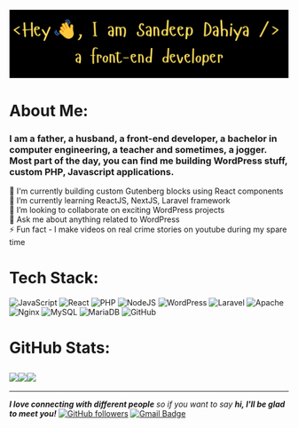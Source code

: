 ![Header](./github-header-image.png)

# About Me:
### I am a father, a husband, a front-end developer, a bachelor in computer engineering, a teacher and sometimes, a jogger. Most part of the day, you can find me building WordPress stuff, custom PHP, Javascript applications.

🔭 I'm currently building custom Gutenberg blocks using React components <br>🌱 I’m currently learning ReactJS, NextJS, Laravel framework<br>👯 I’m looking to collaborate on exciting WordPress projects<br>💬 Ask me about anything related to WordPress<br>⚡ Fun fact - I make videos on real crime stories on youtube during my spare time


# Tech Stack:
![JavaScript](https://img.shields.io/badge/javascript-%23323330.svg?style=for-the-badge&logo=javascript&logoColor=%23F7DF1E) ![React](https://img.shields.io/badge/react-%2320232a.svg?style=for-the-badge&logo=react&logoColor=%2361DAFB) ![PHP](https://img.shields.io/badge/php-%23777BB4.svg?style=for-the-badge&logo=php&logoColor=white) ![NodeJS](https://img.shields.io/badge/node.js-6DA55F?style=for-the-badge&logo=node.js&logoColor=white) ![WordPress](https://img.shields.io/badge/WordPress-%23117AC9.svg?style=for-the-badge&logo=WordPress&logoColor=white) ![Laravel](https://img.shields.io/badge/laravel-%23FF2D20.svg?style=for-the-badge&logo=laravel&logoColor=white) ![Apache](https://img.shields.io/badge/apache-%23D42029.svg?style=for-the-badge&logo=apache&logoColor=white) ![Nginx](https://img.shields.io/badge/nginx-%23009639.svg?style=for-the-badge&logo=nginx&logoColor=white) ![MySQL](https://img.shields.io/badge/mysql-4479A1.svg?style=for-the-badge&logo=mysql&logoColor=white) ![MariaDB](https://img.shields.io/badge/MariaDB-003545?style=for-the-badge&logo=mariadb&logoColor=white) ![GitHub](https://img.shields.io/badge/github-%23121011.svg?style=for-the-badge&logo=github&logoColor=white)

# GitHub Stats:<p align="center">
  <img height="50%" width="auto" src ="https://github-readme-stats.vercel.app/api?username=iamsandeepdahiya&show_icons=true&count_private=true&theme=graywhite&hide_border=true&hide=issues,contribs&bg_color=00000000"><img height="50%" width="auto" src ="https://github-readme-stats.vercel.app/api/top-langs/?username=iamsandeepdahiya&layout=compact&theme=graywhite&hide_border=true&bg_color=00000000&langs_count=6&hide=jupyter%20notebook,tex,css,php&exclude_repo=Pacman-AI"><img src ="https://github-readme-streak-stats.herokuapp.com?user=iamsandeepdahiya&theme=graywhite&hide_border=true&background=FFFFFF00">
  <br>
  </p>

---
<em><b>I love connecting with different people</b> so if you want to say <b>hi, I'll be glad to meet you!</b></em>
[![GitHub followers](https://img.shields.io/github/followers/iamsandeepdahiya?label=Follow&style=social)](https://github.com/iamsandeepdahiya/?tab=follow)
[![Gmail Badge](https://img.shields.io/badge/-iamsandeepdahiya@gmail.com-c14438?style=flat-square&logo=Gmail&logoColor=white&link=mailto:iamsandeepdahiya@gmail.com)](mailto:iamsandeepdahiya@gmail.com)
